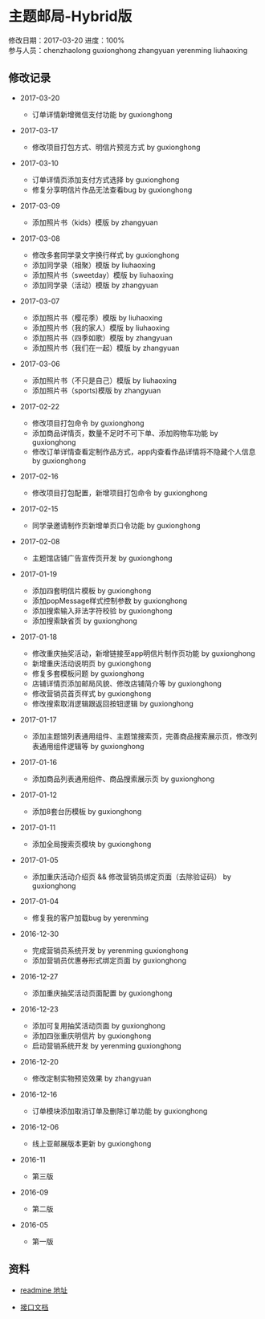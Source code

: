 # 主题邮局-Hybrid版
修改日期：2017-03-20
进度：100%  
参与人员：chenzhaolong guxionghong zhangyuan yerenming liuhaoxing

## 修改记录
- 2017-03-20
  * 订单详情新增微信支付功能 by guxionghong

- 2017-03-17
  * 修改项目打包方式、明信片预览方式 by guxionghong

- 2017-03-10
  * 订单详情页添加支付方式选择 by guxionghong
  * 修复分享明信片作品无法查看bug by guxionghong

- 2017-03-09
  * 添加照片书（kids）模版 by zhangyuan

- 2017-03-08
  * 修改多套同学录文字换行样式 by guxionghong
  * 添加同学录（相聚）模版 by liuhaoxing
  * 添加照片书（sweetday）模版 by liuhaoxing
  * 添加同学录（活动）模版 by zhangyuan

- 2017-03-07
  * 添加照片书（樱花季）模版 by liuhaoxing
  * 添加照片书（我的家人）模版 by liuhaoxing
  * 添加照片书（四季如歌）模版 by zhangyuan
  * 添加照片书（我们在一起）模版 by zhangyuan

- 2017-03-06
  * 添加照片书（不只是自己）模版 by liuhaoxing
  * 添加照片书（sports)模版 by zhangyuan

- 2017-02-22
  * 修改项目打包命令 by guxionghong
  * 添加商品详情页，数量不足时不可下单、添加购物车功能 by guxionghong
  * 修改订单详情查看定制作品方式，app内查看作品详情将不隐藏个人信息 by guxionghong

- 2017-02-16
  * 修改项目打包配置，新增项目打包命令 by guxionghong

- 2017-02-15
  * 同学录邀请制作页新增单页口令功能 by guxionghong

- 2017-02-08
  * 主题馆店铺广告宣传页开发 by guxionghong

- 2017-01-19
  * 添加四套明信片模板 by guxionghong
  * 添加popMessage样式控制参数 by guxionghong
  * 添加搜索输入非法字符校验 by guxionghong
  * 添加搜索缺省页 by guxionghong

- 2017-01-18
  * 修改重庆抽奖活动，新增链接至app明信片制作页功能 by guxionghong
  * 新增重庆活动说明页 by guxionghong
  * 修复多套模板问题 by guxionghong
  * 店铺详情页添加邮局风貌、修改店铺简介等 by guxionghong
  * 修改营销员首页样式 by guxionghong
  * 修改搜索取消逻辑跟返回按钮逻辑 by guxionghong

- 2017-01-17
  * 添加主题馆列表通用组件、主题馆搜索页，完善商品搜索展示页，修改列表通用组件逻辑等 by guxionghong

- 2017-01-16
  * 添加商品列表通用组件、商品搜索展示页 by guxionghong

- 2017-01-12
  * 添加8套台历模板 by guxionghong

- 2017-01-11
  * 添加全局搜索页模块 by guxionghong

- 2017-01-05
  * 添加重庆活动介绍页 && 修改营销员绑定页面（去除验证码） by guxionghong

- 2017-01-04
  * 修复我的客户加载bug by yerenming

- 2016-12-30
  * 完成营销员系统开发 by yerenming guxionghong
  * 添加营销员优惠券形式绑定页面 by guxionghong

- 2016-12-27
  * 添加重庆抽奖活动页面配置 by guxionghong

- 2016-12-23
  * 添加可复用抽奖活动页面 by guxionghong
  * 添加四张重庆明信片 by guxionghong
  * 启动营销系统开发 by yerenming guxionghong

- 2016-12-20
  * 修改定制实物预览效果 by zhangyuan

- 2016-12-16
  * 订单模块添加取消订单及删除订单功能 by guxionghong

- 2016-12-06
  * 线上亚邮展版本更新 by guxionghong

- 2016-11
  * 第三版

- 2016-09
  * 第二版

- 2016-05
  * 第一版


## 资料
- [readmine 地址](http://118.178.128.63:8030/projects/h5)


- [接口文档](http://118.178.128.63:8030/projects/api/wiki)
